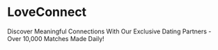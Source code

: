 # LoveConnect
Discover Meaningful Connections With Our Exclusive Dating Partners - Over 10,000 Matches Made Daily!
